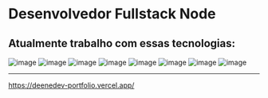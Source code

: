   <h1>Desenvolvedor Fullstack Node</h1>

  
<h2>Atualmente trabalho com essas tecnologias:</h2>

![image](https://github.com/danielfalcaovt/danielfalcaovt/assets/146419346/5ad97630-0a25-40b7-af1a-e6568c157904)
![image](https://github.com/danielfalcaovt/danielfalcaovt/assets/146419346/c46ed376-de1a-4d58-ba13-7af6d9b6259b)
![image](https://github.com/danielfalcaovt/danielfalcaovt/assets/146419346/ce0d97e6-1b82-417e-ab9c-ecfb5da3ddc7)
![image](https://github.com/danielfalcaovt/danielfalcaovt/assets/146419346/219bd0a5-89e8-429b-b1f8-21b4d392a7f7)
![image](https://github.com/danielfalcaovt/danielfalcaovt/assets/146419346/eb7d3601-ec7a-4d29-a04d-56ef489c2057)
![image](https://github.com/danielfalcaovt/danielfalcaovt/assets/146419346/d4f95efc-a36d-47e7-a0fc-a179bf0d8ff8)
![image](https://github.com/danielfalcaovt/danielfalcaovt/assets/146419346/fe4cb23b-9deb-4c0a-a311-3392bf45ba2c)
![image](https://github.com/danielfalcaovt/danielfalcaovt/assets/146419346/e09569da-e86c-49f4-b502-7b9979fd092f)

<hr />


https://deenedev-portfolio.vercel.app/
